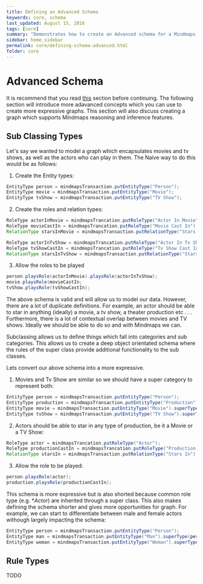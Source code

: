 ```yaml
---
title: Defining an Advanced Schema
keywords: core, schema
last_updated: August 15, 2016
tags: [core]
summary: "Demonstrates how to create an Advanced schema for a Mindmaps knowledge graph"
sidebar: home_sidebar
permalink: core/defining-schema-advanced.html
folder: core
---
```


# Advanced Schema 

It is recommend that you read [this](core/defining-schema-simple.html) section before continuing. 
The following section will introduce more adavanced concepts which you can use to create more expressive graphs.
This section will also discuss creating a graph which supports Mindmaps reasoning and inference features.

## Sub Classing Types

Let's say we wanted to model a graph which encapsulates movies and tv shows, as well as the actors who can play in them. 
The Naive way to do this would be as follows:

1. Create the Entity types:
```java
EntityType person = mindmapsTransaction.putEntityType("Person");
EntityType movie = mindmapsTransaction.putEntityType("Movie");
EntityType tvShow = mindmapsTransaction.putEntityType("TV Show");
```

2. Create the roles and relation types:

```java
RoleType actorInMovie = mindmapsTrancation.putRoleType("Actor In Movie");
RoleType movieCastIn = mindmapsTrancation.putRoleType("Movie Cast In");
RelationType starsInMovie = mindmapsTransaction.putRelationType("Stars In Movie").hasRole(actorInMovie).hasRole(movieCastIn);
```


```java
RoleType actorInTvShow = mindmapsTrancation.putRoleType("Actor In Tv Show");
RoleType tvShowCastIn = mindmapsTrancation.putRoleType("Tv Show Cast In");
RelationType starsInTvShow = mindmapsTransaction.putRelationType("Stars In Tv Show").hasRole(actorInTvShow).hasRole(tvShowCastIn);
```

3. Allow the roles to be played

```java
person.playsRole(actorInMovie).playsRole(actorInTvShow);
movie.playsRole(movieCastIn;
tvShow.playsRole(tvShowCastIn);
```

The above schema is valid and will allow us to model our data. However, there are a lot of duplicate definitions.
For example, an actor should be able to star in anything (ideally) a movie, a tv show, a theater production etc . . . 
Furthermore, there is a lot of contextual overlap between movies and TV shows. 
Ideally we should be able to do so and with Mindmaps we can.

Subclassing allows us to define things which fall into categories and sub categories. 
This allows us to create a deep object orientated schema where the rules of the super class provide additional functionality to the sub classes.
 
Lets convert our above schema into a more expressive.

1. Movies and Tv Show are similar so we should have a super category to represent both:

```java
EntityType person = mindmapsTransaction.putEntityType("Person");
EntityType production = mindmapsTransaction.putEntityType("Production");
EntityType movie = mindmapsTransaction.putEntityType("Movie").superType();
EntityType tvShow = mindmapsTransaction.putEntityType("TV Show").superType(production);
```

2. Actors should be able to star in any type of production, be it a Movie or a TV Show:

```java
RoleType actor = mindmapsTrancation.putRoleType("Actor");
RoleType productionCastIn = mindmapsTrancation.putRoleType("Production Cast In");
RelationType starsIn = mindmapsTransaction.putRelationType("Stars In").hasRole(actor).hasRole(productionCastIn);
```

3. Allow the role to be played:

```java
person.playsRole(actor);
production.playsRole(productionCastIn);
```

This schema is more expressive but is also shorted because common role type (e.g. **Actor*) are inherited through a super class.
This also makes defining the schema shorter and gives more opportunities for graph. 
For example, we can start to differentiate between male and female actors withough largely impacting the schema: 

```java
EntityType person = mindmapsTransaction.putEntityType("Person");
EntityType man = mindmapsTransaction.putEntityType("Man").superType(person);
EntityType woman = mindmapsTransaction.putEntityType("Woman").superType();
```

## Rule Types 

TODO